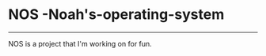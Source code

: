 # NOS -Noah's-operating-system
--------------------------------
NOS is a project that I'm working on for fun.

